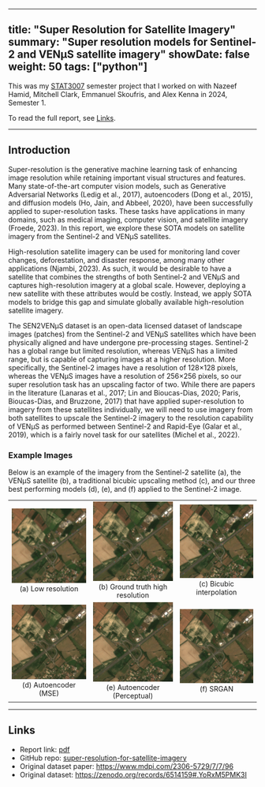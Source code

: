 
---
title: "Super Resolution for Satellite Imagery"
summary: "Super resolution models for Sentinel-2 and VENμS satellite imagery"
showDate: false
weight: 50
tags: ["python"]
---

This was my [STAT3007](https://my.uq.edu.au/programs-courses/course.html?course_code=STAT3007) semester project that I worked on with Nazeef Hamid, Mitchell Clark, Emmanuel Skoufris, and Alex Kenna in 2024, Semester 1.

To read the full report, see [Links](#links).

---

## Introduction

Super-resolution is the generative machine learning task of enhancing image resolution while retaining important visual structures and features. Many state-of-the-art computer vision models, such as Generative Adversarial Networks (Ledig et al., 2017), autoencoders (Dong et al., 2015), and diffusion models (Ho, Jain, and Abbeel, 2020), have been successfully applied to super-resolution tasks. These tasks have applications in many domains, such as medical imaging, computer vision, and satellite imagery (Froede, 2023). In this report, we explore these SOTA models on satellite imagery from the Sentinel-2 and VENμS satellites.

High-resolution satellite imagery can be used for monitoring land cover changes, deforestation, and disaster response, among many other applications (Njambi, 2023). As such, it would be desirable to have a satellite that combines the strengths of both Sentinel-2 and VENμS and captures high-resolution imagery at a global scale. However, deploying a new satellite with these attributes would be costly. Instead, we apply SOTA models to bridge this gap and simulate globally available high-resolution satellite imagery.

The SEN2VENμS dataset is an open-data licensed dataset of landscape images (patches) from the Sentinel-2 and VENμS satellites which have been physically aligned and have undergone pre-processing stages. Sentinel-2 has a global range but limited resolution, whereas VENμS has a limited range, but is capable of capturing images at a higher resolution. More specifically, the Sentinel-2 images have a resolution of 128×128 pixels, whereas the VENμS images have a resolution of 256×256 pixels, so our super resolution task has an upscaling factor of two. While there are papers in the literature (Lanaras et al., 2017; Lin and Bioucas-Dias, 2020; Paris, Bioucas-Dias, and Bruzzone, 2017) that have applied super-resolution to imagery from these satellites individually, we will need to use imagery from both satellites to upscale the Sentinel-2 imagery to the resolution capability of VENμS as performed between Sentinel-2 and Rapid-Eye (Galar et al., 2019), which is a fairly novel task for our satellites (Michel et al., 2022).

### Example Images

Below is an example of the imagery from the Sentinel-2 satellite (a), the VENμS satellite (b), a traditional bicubic upscaling method (c), and our three best performing models (d), (e), and (f) applied to the Sentinel-2 image.

| | | |
|:-------------------------:|:-------------------------:|:-------------------------:|
| ![Low resolution](/projects/super-resolution-for-satellite-imagery/low-res.png) (a) Low resolution      | ![Ground truth high resolution](/projects/super-resolution-for-satellite-imagery/high-res.png) (b) Ground truth high resolution | ![Bicubic interpolation](/projects/super-resolution-for-satellite-imagery/bicubic.png) (c) Bicubic interpolation |
| ![Autoencoder (MSE)](/projects/super-resolution-for-satellite-imagery/ae-mse.png) (d) Autoencoder (MSE) | ![Autoencoder (Perceptual)](/projects/super-resolution-for-satellite-imagery/ae-vgg.png) (e) Autoencoder (Perceptual)           | ![SRGAN](/projects/super-resolution-for-satellite-imagery/srgan.png) (f) SRGAN                                   |

---

## Links

* Report link: [pdf](/projects/super-resolution-for-satellite-imagery.pdf)
* GitHub repo: [super-resolution-for-satellite-imagery](https://github.com/LimaoC/super-resolution-for-satellite-imagery)
* Original dataset paper: https://www.mdpi.com/2306-5729/7/7/96
* Original dataset: https://zenodo.org/records/6514159#.YoRxM5PMK3I
